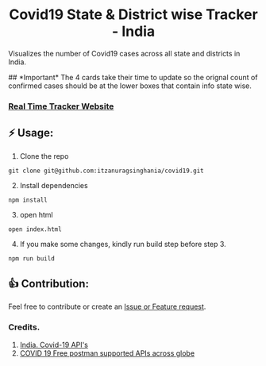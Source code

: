 <h1 align="center" width="200">Covid19 State & District wise Tracker - India</h1>
<p>Visualizes the number of Covid19 cases across all state and districts in India.</p>
## *Important*
The 4 cards take their time to update so the orignal count of confirmed cases should be at the lower boxes that contain info state wise.

<h3><a href="https://itzanuragsinghania.github.io/covid19/">Real Time Tracker Website</a></h3>

## ⚡️ Usage:
1. Clone the repo
```shell
git clone git@github.com:itzanuragsinghania/covid19.git
```
2. Install dependencies
```shell
npm install
```

3. open html
```shell
open index.html
```

4. If you make some changes, kindly run build step before step 3.
```shell
npm run build
```

## 👍 Contribution:
Feel free to contribute or create an [Issue or Feature request](https://github.com/itzanuragsinghania/covid19/issues).

### Credits.
1. [India. Covid-19 API's](https://github.com/amodm/api-covid19-in)
2. [COVID 19 Free postman supported APIs across globe](https://covid-19-apis.postman.com/)

